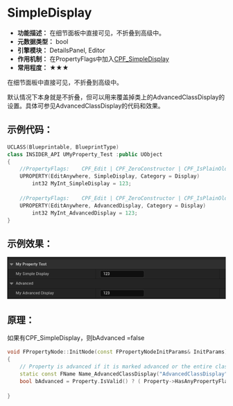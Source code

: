 # SimpleDisplay

- **功能描述：** 在细节面板中直接可见，不折叠到高级中。
- **元数据类型：** bool
- **引擎模块：** DetailsPanel, Editor
- **作用机制：** 在PropertyFlags中加入[CPF_SimpleDisplay](../../../../Flags/EPropertyFlags/CPF_SimpleDisplay.md)
- **常用程度：** ★★★

在细节面板中直接可见，不折叠到高级中。

默认情况下本身就是不折叠，但可以用来覆盖掉类上的AdvancedClassDisplay的设置。具体可参见AdvancedClassDisplay的代码和效果。

## 示例代码：

```cpp
UCLASS(Blueprintable, BlueprintType)
class INSIDER_API UMyProperty_Test :public UObject
{
	//PropertyFlags:	CPF_Edit | CPF_ZeroConstructor | CPF_IsPlainOldData | CPF_NoDestructor | CPF_SimpleDisplay | CPF_HasGetValueTypeHash | CPF_NativeAccessSpecifierPublic
	UPROPERTY(EditAnywhere, SimpleDisplay, Category = Display)
		int32 MyInt_SimpleDisplay = 123;

	//PropertyFlags:	CPF_Edit | CPF_ZeroConstructor | CPF_IsPlainOldData | CPF_NoDestructor | CPF_AdvancedDisplay | CPF_HasGetValueTypeHash | CPF_NativeAccessSpecifierPublic
	UPROPERTY(EditAnywhere, AdvancedDisplay, Category = Display)
		int32 MyInt_AdvancedDisplay = 123;
}
```

## 示例效果：

![Untitled](Untitled.png)

## 原理：

如果有CPF_SimpleDisplay，则bAdvanced =false

```cpp
void FPropertyNode::InitNode(const FPropertyNodeInitParams& InitParams)
{
	// Property is advanced if it is marked advanced or the entire class is advanced and the property not marked as simple
	static const FName Name_AdvancedClassDisplay("AdvancedClassDisplay");
	bool bAdvanced = Property.IsValid() ? ( Property->HasAnyPropertyFlags(CPF_AdvancedDisplay) || ( !Property->HasAnyPropertyFlags( CPF_SimpleDisplay ) && Property->GetOwnerClass() && Property->GetOwnerClass()->GetBoolMetaData(Name_AdvancedClassDisplay) ) ) : false;

}
```